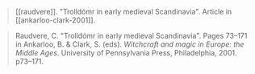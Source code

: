 > [[raudvere]]. "Trolldómr in early medieval Scandinavia". Article in [[ankarloo-clark-2001]].

> Raudvere, C. "Trolldómr in early medieval Scandinavia". Pages 73–171 in Ankarloo, B. & Clark, S. (eds). *Witchcraft and magic in Europe: the Middle Ages*. University of Pennsylvania Press, Philadelphia, 2001. p73–171.